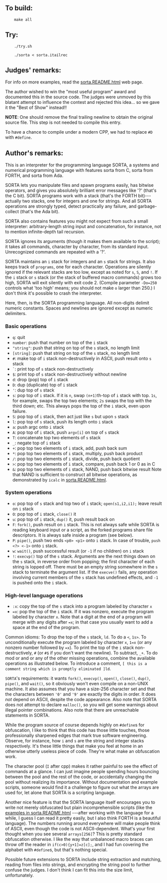 ## To build:

``` <!---sh-->
    make all
```


## Try:

``` <!---sh-->
    ./try.sh

    ./sorta < sorta.itailrec
```


## Judges' remarks:

For info on more examples, read the [sorta.README.html](sorta.README.html) web page.

The author wished to win the "most useful program" award and documented this in
the source code.  The judges were unmoved by this blatant attempt to influence
the contest and rejected this idea...  so we gave it the "Best of Show"
instead!!

**NOTE**: One should remove the final trailing newline to obtain the
original source file.  This step is not needed to compile
this entry.

To have a chance to compile under a modern CPP, we had to
replace `#D` with `#define`.


## Author's remarks:

This is an interpreter for the programming language SORTA, a systems
and numerical programming language with features sorta from C, sorta
from FORTH, and sorta from Ada.

SORTA lets you manipulate files and spawn programs easily, has bitwise
operators, and gives you absolutely brilliant error messages like '?'
(that's the C bit). SORTA programs work with a stack (that's the FORTH
bit)---actually two stacks, one for integers and one for strings. And
all SORTA operations are strongly typed, detect practically any failure,
and garbage-collect (that's the Ada bit).

SORTA also contains features you might not expect from such a small
interpreter: arbitrary-length string input and concatenation, for
instance, not to mention infinite-depth tail recursion.

SORTA ignores its arguments (though it makes them available to the
script); it takes all commands, character by character, from its
standard input. Unrecognized commands are repeated with a '?'.

SORTA maintains an `i` stack for integers and an `s` stack for strings. It also
keeps track of `programs`, one for each character.  Operations are silently
ignored if the relevant stacks are too low, except as noted for `s`, `S`, and
`!`. If the `i` stack or `s` stack (or the stack of buffered macro commands)
grows too high, SORTA will exit silently with exit code 2. (Compile parameter
`-Do=250` controls what 'too high' means; you should not make `o` larger than
250.) I don't think it's possible to crash the interpreter.

Here, then, is the SORTA programming language. All non-digits delimit
numeric constants. Spaces and newlines are ignored except as numeric
delimiters.

### Basic operations

- `q`: quit
- `number`: push that number on top of the `i` stack
- `"string"`: push that string on top of the `s` stack, no length limit
- `[string]`: push that string on top of the `s` stack, no length limit
- `#`: make top of `i` stack non-destructively in ASCII, push result onto `s` stack
- `` ` ``: print top of `s` stack non-destructively
- `$`: print top of `s` stack non-destructively without newline
- `d`: drop (pop) top of `i` stack
- `D`: dup (duplicate) top of `i` stack
- `'`: dup top of `s` stack
- `s`: pop top of `i` stack. If it is `n`, swap `(n+1)`th-top of `i` stack with top.
        `1s`, for example, swaps the top two elements; `2s` swaps the top with the
        third down; etc. This always pops the top of the `i` stack, even upon
        failure.
- `S`: pop top of `i` stack, then act just like `s` but upon `s` stack
- `l`: pop top of `s` stack, push its length onto `i` stack
- `a`: push argc onto `i` stack
- `A`: pop top of `i` stack, push `argv[i]` on top of `s` stack
- `T`: concatenate top two elements of `s` stack
- `_`: negate top of `i` stack
- `+`: pop top two elements of `i` stack, add, push back sum
- `*`: pop top two elements of `i` stack, multiply, push back product
- `/`: pop top two elements of `i` stack, divide, push back quotient
- `>`: pop top two elements of `i` stack, compare, push back 1 or 0 as in C
- `&`: pop top two elements of `i` stack, NAND, push back bitwise result
        Note that NAND is sufficient to construct all bitwise operations, as
        demonstrated by `icalc` in [sorta.README.html](sorta.README.html).

### System operations

- `o`: pop top of `s` stack and top two of `i` stack; `open(s1,i2,i1);` leave
result on `i` stack
- `O`: pop top of `i` stack, `close()` it
- `u`: pop top of `i` stack, `dup()` it, push result back on
- `F`: `fork()`, push result on `i` stack. This is not always safe while SORTA is
reading keyboard input or a script, as the forked programs share file
descriptors. It is always safe inside a program (see below).
- `P`: `pipe()`, push two ends `<p0> <p1>` onto `i` stack. In case of trouble,
`push <?> <-1>` onto `i` stack.
- `w`: `wait()`, push successful result (or `-1` if no children) on `i` stack
- `!`: `execvp()` top of the `s` stack. Arguments are the next things down on
the `s` stack, in reverse order from popping; the first character of
each string is lopped off. There must be an empty string somewhere
in the `s` stack to terminate the argument list. If the `execve()`
fails, any operation involving current members of the `s` stack has
undefined effects, and `-1` is pushed onto the `i` stack.

### High-level language operations

- `:x`: copy the top of the `s` stack into a program labeled by character `x`
- `=x`: pop the top of the `i` stack. If it was nonzero, execute the program
 labeled by character `x`. Note that a digit at the end of a program
 will merge with any digits after `=x`; in that case you usually want
 to add a space at the end of the program.

Common idioms: To drop the top of the `s` stack, `ld`. To do a `<`, `1s>`. To
unconditionally execute the program labeled by character `x`, `1=x` (or any
nonzero number followed by `=x`). To print the top of the `i` stack
non-destructively, `#` (or `#$` if you don't want the newline). To
subtract, `_+`. To do mod or and or any of the other missing operations,
combine the available operations as illustrated below. To introduce a
comment, `[ this is a comment string which is promptly eliminated ]ld`.

`SORTA`'s requirements: it wants `fork()`, `execvp()`, `open()`,
`close()`, `dup()`, `pipe()`, and `wait()`, so it obviously won't even compile
on a non-UNIX machine. It also assumes that you have a size-256
character set and that the characters between `'0'` and `'9'` are exactly
the digits in order. It does *not* depend on ASCII, despite the code
appearance. Also note that SORTA does not attempt to declare `malloc()`,
so you will get some warnings about illegal pointer combinations. Also
note that there are unreachable statements in SORTA.

While the program source of course depends highly on `#define`s for
obfuscation, I like to think that this code has those little touches,
those professionally sharpened edges that mark true software
engineering. Observe, for instance, how `i` and `s` are the string and
integer stacks respectively. It's these little things that make you
feel at home in an otherwise utterly useless piece of code. They're
what make an obfuscation work.

The character pool (`I` after cpp) makes it rather painful to
see the effect of commands at a glance. I can just imagine people
spending hours bouncing between the pool and the rest of the code,
or accidentally changing the pool without realizing its importance.
Without documentation and example scripts, someone would find it
a challenge to figure out what the arrays are used for, let alone
that SORTA is a scripting language.

Another nice feature is that the SORTA language itself encourages you to write
not merely obfuscated but plain incomprehensible scripts (like the [examples in
sorta.README.html](sorta.README.html) ---after working with the language for a
while, I guess I can read it pretty easily, but I also think FORTH is a
beautiful language). The numbers running around everywhere will make people
think of ASCII, even though the code is not ASCII-dependent.  What's your first
thought when you see several `arrays[256]`? This is pretty standard obfuscation
otherwise.  I like the way that unbalanced macro braces can throw off the reader
in `if(c>0){y+1]=z[c];`, and I had fun covering the alphabet with `#define`s,
but that's nothing special.

Possible future extensions to SORTA include string extraction and
matching, reading from files into strings, and encrypting the string
pool to further confuse the judges. I don't think I can fit this into
the size limit, unfortunately.


<!--

    Copyright © 1984-2024 by Landon Curt Noll. All Rights Reserved.

    You are free to share and adapt this file under the terms of this license:

        Creative Commons Attribution-ShareAlike 4.0 International (CC BY-SA 4.0)

    For more information, see:

        https://creativecommons.org/licenses/by-sa/4.0/

-->
